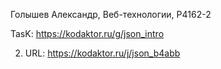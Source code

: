 Голышев Александр, Веб-технологии, P4162-2

TasK: https://kodaktor.ru/g/json_intro

2) URL: https://kodaktor.ru/j/json_b4abb
